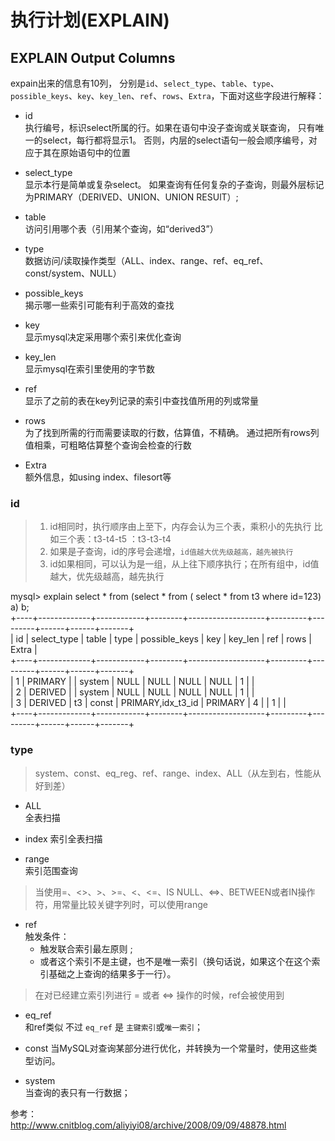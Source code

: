 # 执行计划(EXPLAIN)


## EXPLAIN Output Columns


expain出来的信息有10列，
分别是`id`、`select_type`、`table`、`type`、`possible_keys`、`key`、`key_len`、`ref`、`rows`、`Extra`，下面对这些字段进行解释：

- id  
  执行编号，标识select所属的行。如果在语句中没子查询或关联查询，
  只有唯一的select，每行都将显示1。
  否则，内层的select语句一般会顺序编号，对应于其在原始语句中的位置
  
- select_type  
  显示本行是简单或复杂select。
  如果查询有任何复杂的子查询，则最外层标记为PRIMARY（DERIVED、UNION、UNION RESUlT）;
  
- table   
  访问引用哪个表（引用某个查询，如“derived3”）

- type  
  数据访问/读取操作类型（ALL、index、range、ref、eq_ref、const/system、NULL）
  
- possible_keys  
  揭示哪一些索引可能有利于高效的查找

- key  
  显示mysql决定采用哪个索引来优化查询

- key_len  
  显示mysql在索引里使用的字节数

- ref  
  显示了之前的表在key列记录的索引中查找值所用的列或常量
  
- rows  
  为了找到所需的行而需要读取的行数，估算值，不精确。
  通过把所有rows列值相乘，可粗略估算整个查询会检查的行数

- Extra  
  额外信息，如using index、filesort等
  

### id

>1. id相同时，执行顺序由上至下，内存会认为三个表，乘积小的先执行
    比如三个表：t3-t4-t5
    ：t3-t3-t4
>2. 如果是子查询，id的序号会递增，`id值越大优先级越高，越先被执行`  
>3. id如果相同，可以认为是一组，从上往下顺序执行；在所有组中，id值越大，优先级越高，越先执行

mysql> explain select * from (select * from ( select * from t3 where id=123) a) b;  
+----+-------------+------------+--------+-------------------+---------+---------+------+------+-------+  
| id | select_type | table      | type   | possible_keys     | key     | key_len | ref  | rows | Extra |  
+----+-------------+------------+--------+-------------------+---------+---------+------+------+-------+  
|  1 | PRIMARY     | <derived2> | system | NULL              | NULL    | NULL    | NULL |    1 |       |  
|  2 | DERIVED     | <derived3> | system | NULL              | NULL    | NULL    | NULL |    1 |       |  
|  3 | DERIVED     | t3         | const  | PRIMARY,idx_t3_id | PRIMARY | 4       |      |    1 |       |  
+----+-------------+------------+--------+-------------------+---------+---------+------+------+-------+  


### type

>system、const、eq_reg、ref、range、index、ALL（从左到右，性能从好到差）

- ALL  
  全表扫描
  
- index
  索引全表扫描  
  
- range  
  索引范围查询
  
>当使用=、<>、>、>=、<、<=、IS NULL、<=>、BETWEEN或者IN操作符，用常量比较关键字列时，可以使用range
  
- ref  
  触发条件：
  - 触发联合索引最左原则 ; 
  - 或者这个索引不是主键，也不是唯一索引（换句话说，如果这个在这个索引基础之上查询的结果多于一行）。
    
>在对已经建立索引列进行 = 或者 <=> 操作的时候，ref会被使用到
  
  
- eq_ref  
  和ref类似 不过  `eq_ref` 是 `主键索引`或`唯一索引`；
  
- const
  当MySQL对查询某部分进行优化，并转换为一个常量时，使用这些类型访问。
  
- system  
  当查询的表只有一行数据；
  

参考：  
http://www.cnitblog.com/aliyiyi08/archive/2008/09/09/48878.html
  
